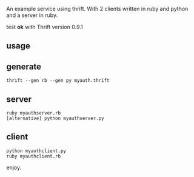 An example service using thrift. With 2 clients written in ruby and python and a server in ruby.

test **ok** with Thrift version 0.9.1

## usage ##

generate
--------

    thrift --gen rb --gen py myauth.thrift

server
------

    ruby myauthserver.rb 
    [alternative] python myauthserver.py

client
------

    python myauthclient.py  
    ruby myauthclient.rb


enjoy.
